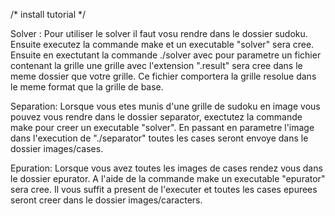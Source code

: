 /* install tutorial */

Solver :
Pour utiliser le solver il faut vosu rendre dans le dossier sudoku. Ensuite
executez la commande make et un executable "solver" sera cree. Ensuite en exectutant
la commande ./solver avec pour parametre un fichier contenant la grille une grille
avec l'extension ".result" sera cree dans le meme dossier que votre grille. Ce fichier
comportera la grille resolue dans le meme format que la grille de base.

Separation:
Lorsque vous etes munis d'une grille de sudoku en image vous pouvez vous rendre dans le dossier
separator, exectutez la commande make pour creer un executable "solver". En passant en parametre l'image dans l'execution de "./separator" toutes les cases seront envoye dans le dossier images/cases.

Epuration:
Lorsque vous avez toutes les images de cases rendez vous dans le dossier epurator. A l'aide de la commande make un executable "epurator" sera cree. Il vous suffit a present de l'executer et toutes les cases epurees seront creer dans le dossier images/caracters.

